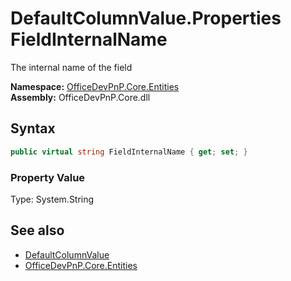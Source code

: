 # DefaultColumnValue.Properties FieldInternalName
 The internal name of the field   

**Namespace:** [OfficeDevPnP.Core.Entities](OfficeDevPnP.Core.Entities.md)  
**Assembly:** OfficeDevPnP.Core.dll  
## Syntax
```C#
public virtual string FieldInternalName { get; set; }
```

### Property Value
Type: System.String  

## See also
- [DefaultColumnValue](OfficeDevPnP.Core.Entities.DefaultColumnValue.md) 
- [OfficeDevPnP.Core.Entities](OfficeDevPnP.Core.Entities.md) 
